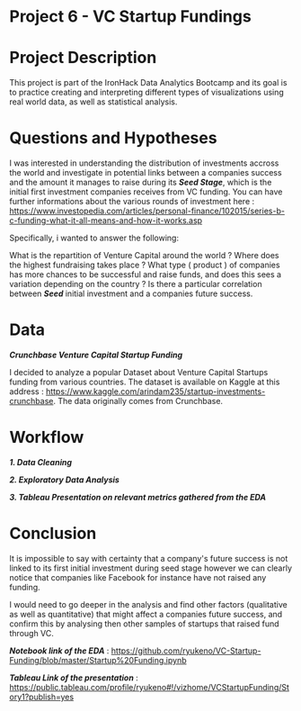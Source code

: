 # Project 6 - VC Startup Fundings

# Project Description

This project is part of the IronHack Data Analytics Bootcamp and its goal is to practice creating and interpreting different types of visualizations using real world data, as well as statistical analysis.



# Questions and Hypotheses

I was interested in understanding the distribution of investments accross the world and investigate in potential links between a companies success and the amount it manages to raise during its ***Seed Stage***, which is the initial first investment companies receives from VC funding. You can have further informations about the various rounds of investment here : https://www.investopedia.com/articles/personal-finance/102015/series-b-c-funding-what-it-all-means-and-how-it-works.asp

Specifically, i wanted to answer the following:

What is the repartition of Venture Capital around the world ? 
Where does the highest fundraising takes place ? 
What type ( product )  of companies has more chances to be successful and raise funds, and does this sees a variation depending on the country ?
Is there a particular correlation between ***Seed*** initial investment and a companies future success.

# Data
***Crunchbase Venture Capital Startup Funding***

I decided to analyze a popular Dataset about Venture Capital Startups funding from various countries. The dataset is available on Kaggle at this address : https://www.kaggle.com/arindam235/startup-investments-crunchbase. The data originally comes from Crunchbase.

# Workflow 

***1. Data Cleaning***

***2. Exploratory Data Analysis***

***3. Tableau Presentation on relevant metrics gathered from the EDA***


# Conclusion

It is impossible to say with certainty that a company's future success is not linked to its first initial investment during seed stage however we can clearly notice that companies like Facebook for instance have not raised any funding.

I would need to go deeper in the analysis and find other factors (qualitative as well as quantitative) that might affect a companies future success, and confirm this by analysing then other samples of startups that raised fund through VC.

***Notebook link of the EDA*** : https://github.com/ryukeno/VC-Startup-Funding/blob/master/Startup%20Funding.ipynb

***Tableau Link of the presentation*** : https://public.tableau.com/profile/ryukeno#!/vizhome/VCStartupFunding/Story1?publish=yes
